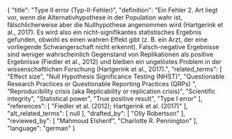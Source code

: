 {
    "title": "Type II error (Typ-II-Fehler)",
    "definition": "Ein Fehler 2. Art liegt vor, wenn die Alternativhypothese in der Population wahr ist, fälschlicherweise aber die Nullhypothese angenommen wird (Hartgerink et al., 2017). Es wird also ein nicht-signifikantes statistisches Ergebnis gefunden, obwohl es einen wahren Effekt gibt (z. B. ein Arzt, der eine vorliegende Schwangerschaft nicht erkennt). Falsch-negative Ergebnisse sind weniger wahrscheinlich Gegenstand von Replikationen als positive Ergebnisse (Fiedler et al., 2012) und bleiben ein ungelöstes Problem in der wissenschaftlichen Forschung (Hartgerink et al., 2017).",
    "related_terms": [
        "Effect size",
        "Null Hypothesis Significance Testing (NHST)",
        "Questionable Research Practices or Questionable Reporting Practices (QRPs) ",
        "Reproducibility crisis (aka Replicability or replication crisis)",
        "Scientific integrity",
        "Statistical power",
        "True positive result",
        "Type I error"
    ],
    "references": [
        "Fiedler et al. (2012); Hartgerink et al. (2017)"
    ],
    "alt_related_terms": [
        null
    ],
    "drafted_by": [
        "Olly Robertson"
    ],
    "reviewed_by": [
        "Mahmoud Elsherif",
        "Charlotte R. Pennington"
    ],
    "language": "german"
}